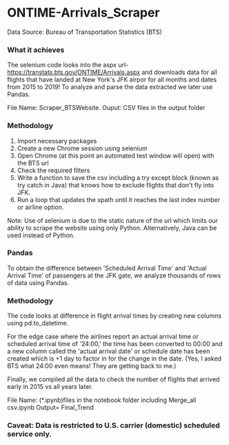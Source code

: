 # ONTIME-Arrivals_Scraper
Data Source: Bureau of Transportation Statistics (BTS)

<h3>What it achieves</h3>

The selenium code looks into the aspx url- https://transtats.bts.gov/ONTIME/Arrivals.aspx and downloads data for all flights that have landed at New York's JFK airpor for all months and dates from 2015 to 2019! To analyze and parse the data extracted we later use Pandas. 

File Name: Scraper_BTSWebsite.
Ouput: CSV files in the output folder 

<h3>Methodology</h3>

1) Import necessary packages 
2) Create a new Chrome session using selenium
3) Open Chrome (at this point an automated test window will open) with the BTS url
4) Check the required filters
5) Write a function to save the csv including a try except block (known as try catch in Java) that knows how to exclude flights that don't fly into JFK.
6) Run a loop that updates the xpath until it reaches the last index number or airline option.

Note: Use of selenium is due to the static nature of the url which limits our ability to scrape the website using only Python. Alternatively, Java can be used instead of Python.

<h3> Pandas</h3>

To obtain the difference between 'Scheduled Arrival Time' and 'Actual Arrival Time' of passengers at the JFK gate, we analyze thousands of rows of data using Pandas.

<h3>Methodology</h3>

The code looks at difference in flight arrival times by creating new columns using pd.to_datetime. 

For the edge case where the airlines report an actual arrival time or scheduled arrival time of '24:00,' the time has been converted to 00:00 and a new column called the 'actual arrival date' or schedule date has been created which is +1 day to factor in for the change in the date.
(Yes, I asked BTS what 24:00 even means! They are getting back to me.)

Finally, we compiled all the data to check the number of flights that arrived early in 2015 vs all years later.

File Name: (*.ipynb)files in the notebook folder including Merge_all csv.ipynb
Output= Final_Trend

<h3>Caveat: Data is restricted to U.S. carrier (domestic) scheduled service only.</h3>
